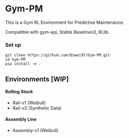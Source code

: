 # Gym-PM 

This is a Gym RL Environment for Predictive Maintenance.

Compatible with gym-api, Stable Baselines3, RLlib.

### Set up

```
git clone https://github.com/Qiwei97/Gym-PM.git
cd Gym-PM
pip install -e .
```

## Environments [WIP]

#### Rolling Stock
  * Rail-v1 (Weibull)
  * Rail-v2 (Synthetic Data)

#### Assembly Line
  * Assembly-v1 (Weibull)
